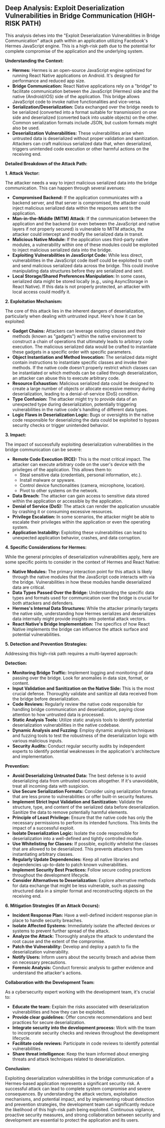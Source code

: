 ## Deep Analysis: Exploit Deserialization Vulnerabilities in Bridge Communication (HIGH-RISK PATH)

This analysis delves into the "Exploit Deserialization Vulnerabilities in Bridge Communication" attack path within an application utilizing Facebook's Hermes JavaScript engine. This is a high-risk path due to the potential for complete compromise of the application and the underlying system.

**Understanding the Context:**

* **Hermes:**  Hermes is an open-source JavaScript engine optimized for running React Native applications on Android. It's designed for performance and reduced app size.
* **Bridge Communication:** React Native applications rely on a "bridge" to facilitate communication between the JavaScript (Hermes) side and the native (Android/iOS) side of the application. This bridge allows JavaScript code to invoke native functionalities and vice-versa.
* **Serialization/Deserialization:** Data exchanged over the bridge needs to be serialized (converted into a format suitable for transmission) on one side and deserialized (converted back into usable objects) on the other. Common serialization formats include JSON, but custom formats might also be used.
* **Deserialization Vulnerabilities:**  These vulnerabilities arise when untrusted data is deserialized without proper validation and sanitization. Attackers can craft malicious serialized data that, when deserialized, triggers unintended code execution or other harmful actions on the receiving end.

**Detailed Breakdown of the Attack Path:**

**1. Attack Vector:**

The attacker needs a way to inject malicious serialized data into the bridge communication. This can happen through several avenues:

* **Compromised Backend:** If the application communicates with a backend server, and that server is compromised, the attacker could inject malicious serialized data within the responses sent to the application.
* **Man-in-the-Middle (MITM) Attack:** If the communication between the application and the backend (or even between the JavaScript and native layers if not properly secured) is vulnerable to MITM attacks, the attacker could intercept and modify the serialized data in transit.
* **Malicious Native Module:** If the application uses third-party native modules, a vulnerability within one of these modules could be exploited to inject malicious serialized data into the bridge.
* **Exploiting Vulnerabilities in JavaScript Code:**  While less direct, vulnerabilities in the JavaScript code itself could be exploited to craft and send malicious serialized data across the bridge. This could involve manipulating data structures before they are serialized and sent.
* **Local Storage/Shared Preferences Manipulation:** In some cases, serialized data might be stored locally (e.g., using AsyncStorage in React Native). If this data is not properly protected, an attacker with local access could modify it.

**2. Exploitation Mechanism:**

The core of this attack lies in the inherent dangers of deserialization, particularly when dealing with untrusted input. Here's how it can be exploited:

* **Gadget Chains:** Attackers can leverage existing classes and their methods (known as "gadgets") within the native environment to construct a chain of operations that ultimately leads to arbitrary code execution. The malicious serialized data would be crafted to instantiate these gadgets in a specific order with specific parameters.
* **Object Instantiation and Method Invocation:** The serialized data might contain instructions to instantiate specific classes and invoke their methods. If the native code doesn't properly restrict which classes can be instantiated or which methods can be called through deserialization, an attacker can abuse this to execute arbitrary code.
* **Resource Exhaustion:**  Malicious serialized data could be designed to create a large number of objects or allocate excessive memory during deserialization, leading to a denial-of-service (DoS) condition.
* **Type Confusion:**  The attacker might try to provide data of an unexpected type during deserialization, potentially triggering vulnerabilities in the native code's handling of different data types.
* **Logic Flaws in Deserialization Logic:**  Bugs or oversights in the native code responsible for deserializing the data could be exploited to bypass security checks or trigger unintended behavior.

**3. Impact:**

The impact of successfully exploiting deserialization vulnerabilities in the bridge communication can be severe:

* **Remote Code Execution (RCE):** This is the most critical impact. The attacker can execute arbitrary code on the user's device with the privileges of the application. This allows them to:
    * Steal sensitive data (credentials, personal information, etc.).
    * Install malware or spyware.
    * Control device functionalities (camera, microphone, location).
    * Pivot to other systems on the network.
* **Data Breach:** The attacker can gain access to sensitive data stored within the application or accessible by the application.
* **Denial of Service (DoS):**  The attack can render the application unusable by crashing it or consuming excessive resources.
* **Privilege Escalation:**  In some scenarios, the attacker might be able to escalate their privileges within the application or even the operating system.
* **Application Instability:**  Exploiting these vulnerabilities can lead to unexpected application behavior, crashes, and data corruption.

**4. Specific Considerations for Hermes:**

While the general principles of deserialization vulnerabilities apply, here are some specific points to consider in the context of Hermes and React Native:

* **Native Modules:**  The primary interaction point for this attack is likely through the native modules that the JavaScript code interacts with via the bridge. Vulnerabilities in how these modules handle deserialized data are critical.
* **Data Types Passed Over the Bridge:** Understanding the specific data types and formats used for communication over the bridge is crucial for both attackers and defenders.
* **Hermes's Internal Data Structures:** While the attacker primarily targets the native side, understanding how Hermes serializes and deserializes data internally might provide insights into potential attack vectors.
* **React Native's Bridge Implementation:** The specifics of how React Native implements the bridge can influence the attack surface and potential vulnerabilities.

**5. Detection and Prevention Strategies:**

Addressing this high-risk path requires a multi-layered approach:

**Detection:**

* **Monitoring Bridge Traffic:** Implement logging and monitoring of data passing over the bridge. Look for anomalies in data size, format, or content.
* **Input Validation and Sanitization on the Native Side:**  This is the most crucial defense. Thoroughly validate and sanitize all data received from the bridge before deserialization.
* **Code Reviews:**  Regularly review the native code responsible for handling bridge communication and deserialization, paying close attention to how untrusted data is processed.
* **Static Analysis Tools:** Utilize static analysis tools to identify potential deserialization vulnerabilities in the native codebase.
* **Dynamic Analysis and Fuzzing:**  Employ dynamic analysis techniques and fuzzing tools to test the robustness of the deserialization logic with various malicious inputs.
* **Security Audits:** Conduct regular security audits by independent experts to identify potential weaknesses in the application's architecture and implementation.

**Prevention:**

* **Avoid Deserializing Untrusted Data:**  The best defense is to avoid deserializing data from untrusted sources altogether. If it's unavoidable, treat all incoming data with suspicion.
* **Use Secure Serialization Formats:** Consider using serialization formats that are less prone to vulnerabilities or offer built-in security features.
* **Implement Strict Input Validation and Sanitization:**  Validate the structure, type, and content of the serialized data before deserialization. Sanitize the data to remove potentially harmful elements.
* **Principle of Least Privilege:** Ensure that the native code has only the necessary permissions to perform its intended functions. This limits the impact of a successful exploit.
* **Isolate Deserialization Logic:**  Isolate the code responsible for deserialization into a well-defined and tightly controlled module.
* **Use Whitelisting for Classes:** If possible, explicitly whitelist the classes that are allowed to be deserialized. This prevents attackers from instantiating arbitrary classes.
* **Regularly Update Dependencies:** Keep all native libraries and dependencies up-to-date to patch known vulnerabilities.
* **Implement Security Best Practices:** Follow secure coding practices throughout the development lifecycle.
* **Consider Alternatives to Deserialization:** Explore alternative methods for data exchange that might be less vulnerable, such as passing structured data in a simpler format and reconstructing objects on the receiving end.

**6. Mitigation Strategies (If an Attack Occurs):**

* **Incident Response Plan:** Have a well-defined incident response plan in place to handle security breaches.
* **Isolate Affected Systems:**  Immediately isolate the affected devices or systems to prevent further spread of the attack.
* **Analyze the Attack:**  Thoroughly analyze the attack to understand the root cause and the extent of the compromise.
* **Patch the Vulnerability:**  Develop and deploy a patch to fix the deserialization vulnerability.
* **Notify Users:**  Inform users about the security breach and advise them on necessary precautions.
* **Forensic Analysis:**  Conduct forensic analysis to gather evidence and understand the attacker's actions.

**Collaboration with the Development Team:**

As a cybersecurity expert working with the development team, it's crucial to:

* **Educate the team:**  Explain the risks associated with deserialization vulnerabilities and how they can be exploited.
* **Provide clear guidelines:**  Offer concrete recommendations and best practices for secure deserialization.
* **Integrate security into the development process:**  Work with the team to incorporate security checks and reviews throughout the development lifecycle.
* **Facilitate code reviews:**  Participate in code reviews to identify potential vulnerabilities.
* **Share threat intelligence:**  Keep the team informed about emerging threats and attack techniques related to deserialization.

**Conclusion:**

Exploiting deserialization vulnerabilities in the bridge communication of a Hermes-based application represents a significant security risk. A successful attack can lead to complete system compromise and severe consequences. By understanding the attack vectors, exploitation mechanisms, and potential impact, and by implementing robust detection and prevention strategies, the development team can significantly reduce the likelihood of this high-risk path being exploited. Continuous vigilance, proactive security measures, and strong collaboration between security and development are essential to protect the application and its users.
